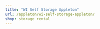 ```yaml
---
title: "WI Self Storage Appleton"
url: /appleton/wi-self-storage-appleton/
shop: storage rental
---
```

